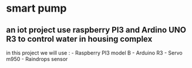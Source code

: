 # smart pump

## an iot project use raspberry PI3 and Ardino UNO R3 to control water in housing complex

in this project we will use :
	- Raspberry PI3 model B
	- Arduino R3
	- Servo m950
	- Raindrops sensor
